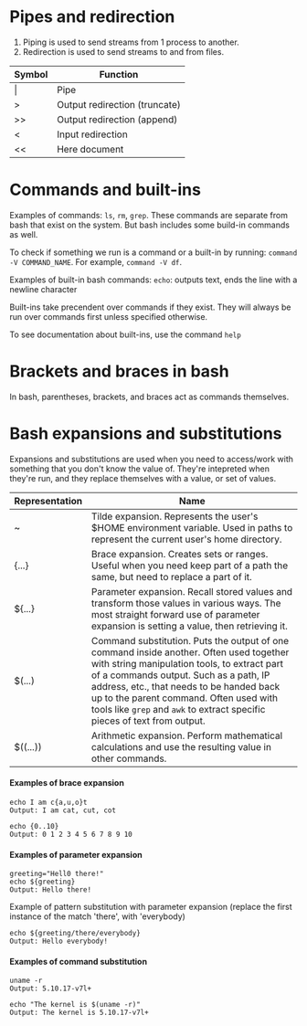 # Pipes and redirection

1. Piping is used to send streams from 1 process to another.
2. Redirection is used to send streams to and from files.

| Symbol        | Function                      |
| ------------- |-------------------------------|
| \|             | Pipe                          |
| >             | Output redirection (truncate) |
| >>            | Output redirection (append)   |
| <             | Input redirection             |
| <<            | Here document                 |

# Commands and built-ins

Examples of commands: `ls`, `rm`, `grep`. These commands are separate from bash that exist on the system. But bash includes some build-in commands as well.

To check if something we run is a command or a built-in by running: `command -V COMMAND_NAME`. For example, `command -V df`.

Examples of built-in bash commands: 
`echo`: outputs text, ends the line with a newline character

Built-ins take precendent over commands if they exist. They will always be run over commands first unless specified otherwise.

To see documentation about built-ins, use the command `help`

# Brackets and braces in bash

In bash, parentheses, brackets, and braces act as commands themselves.

# Bash expansions and substitutions

Expansions and substitutions are used when you need to access/work with something that you don't know the value of. They're intepreted when they're run, and they replace themselves with a value, or set of values.

| Representation| Name                          |
| ------------- |-------------------------------|
| ~             | Tilde expansion. Represents the user's $HOME environment variable. Used in paths to represent the current user's home directory.|
| {...}         | Brace expansion. Creates sets or ranges. Useful when you need keep part of a path the same, but need to replace a part of it. |
| ${...}        | Parameter expansion. Recall stored values and transform those values in various ways. The most straight forward use of parameter expansion is setting a value, then retrieving it. |
| $(...)        | Command substitution. Puts the output of one command inside another. Often used together with string manipulation tools, to extract part of a commands output. Such as a path, IP address, etc., that needs to be handed back up to the parent command. Often used with tools like `grep` and `awk` to extract specific pieces of text from output. |
| $((...))      | Arithmetic expansion. Perform mathematical calculations and use the resulting value in other commands. |

#### Examples of brace expansion
```
echo I am c{a,u,o}t
Output: I am cat, cut, cot
```
```
echo {0..10}
Output: 0 1 2 3 4 5 6 7 8 9 10
```
#### Examples of parameter expansion
```
greeting="Hell0 there!"
echo ${greeting}
Output: Hello there!
```
Example of pattern substitution with parameter expansion (replace the first instance of the match 'there', with 'everybody)
```
echo ${greeting/there/everybody}
Output: Hello everybody!
```
#### Examples of command substitution
```
uname -r
Output: 5.10.17-v7l+

echo "The kernel is $(uname -r)"
Output: The kernel is 5.10.17-v7l+
```
